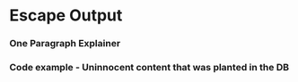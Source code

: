 # Escape Output

### One Paragraph Explainer

### Code example - Uninnocent content that was planted in the DB
```javascript
```